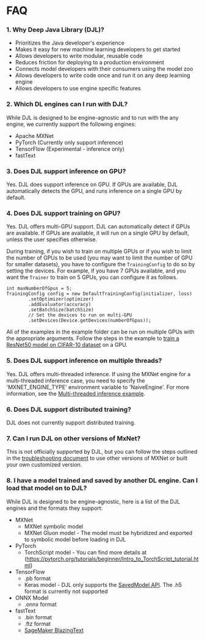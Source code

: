 # FAQ

### 1.  Why Deep Java Library (DJL)?

- Prioritizes the Java developer's experience
- Makes it easy for new machine learning developers to get started
- Allows developers to write modular, reusable code
- Reduces friction for deploying to a production environment
- Connects model developers with their consumers using the model zoo
- Allows developers to write code once and run it on any deep learning engine
- Allows developers to use engine specific features

### 2. Which DL engines can I run with DJL?
While DJL is designed to be engine-agnostic and to run with the any engine, we currently
support the following engines:

- Apache MXNet
- PyTorch (Currently only support inference)
- TensorFlow (Experimental - inference only)
- fastText

### 3. Does DJL support inference on GPU?
Yes. DJL does support inference on GPU. If GPUs are available, DJL automatically detects the GPU, and runs inference on a single GPU by default. 

### 4. Does DJL support training on GPU?
Yes. DJL offers multi-GPU support. DJL can automatically detect if GPUs are available. If GPUs are available, it will
run on a single GPU by default, unless the user specifies otherwise.

During training, if you wish to train on multiple GPUs or if you wish to limit the number of GPUs to be used (you may want to limit the number of GPU for smaller datasets), you have to configure the `TrainingConfig` to do so by
setting the devices. For example, if you have 7 GPUs available, and you want the `Trainer` to train on 5 GPUs, you can configure it as follows. 

    int maxNumberOfGpus = 5;
    TrainingConfig config = new DefaultTrainingConfig(initializer, loss)
            .setOptimizer(optimizer)
            .addEvaluator(accuracy)
            .setBatchSize(batchSize)
            // Set the devices to run on multi-GPU
            .setDevices(Device.getDevices(numberOfGpus));
All of the examples in the example folder can be run on 
multiple GPUs with the appropriate arguments. Follow the steps in the example to [train a ResNet50 model on CIFAR-10 dataset](https://github.com/awslabs/djl/blob/master/examples/docs/train_cifar10_resnet.md#train-using-multiple-gpus) on a GPU.

### 5. Does DJL support inference on multiple threads?
Yes. DJL offers multi-threaded inference. If using the MXNet engine for a multi-threaded inference case, you need to 
specify the 'MXNET_ENGINE_TYPE' environment variable to 'NaiveEngine'. For more information, see the
[Multi-threaded inference example](../examples/docs/multithread_inference.md).

### 6. Does DJL support distributed training?
DJL does not currently support distributed training.

### 7. Can I run DJL on other versions of MxNet?
This is not officially supported by DJL, but you can follow the steps outlined in the [troubleshooting document](development/troubleshooting.md#4-how-to-run-djl-using-other-versions-of-mxnet)
to use other versions of MXNet or built your own customized version.

### 8. I have a model trained and saved by another DL engine. Can I load that model on to DJL?
While DJL is designed to be engine-agnostic, here is a list of the DJL engines and the formats they support:

- MXNet
    - MXNet symbolic model
    - MXNet Gluon model - The model must be hybridized and exported to symbolic model before loading in DJL
- PyTorch
    - TorchScript model - You can find more details at (https://pytorch.org/tutorials/beginner/Intro_to_TorchScript_tutorial.html) 
- TensorFlow
    - .pb format
    - Keras model - DJL only supports the [SavedModel API](https://www.tensorflow.org/guide/keras/save_and_serialize). The .h5 format is currently not supported
- ONNX Model
   - .onnx format
- fastText
    - .bin format
    - .ftz format
    - [SageMaker BlazingText](https://docs.aws.amazon.com/sagemaker/latest/dg/blazingtext.html)
